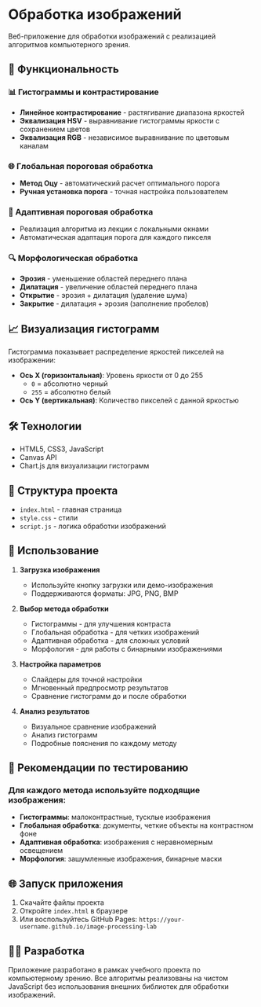 # Обработка изображений

Веб-приложение для обработки изображений с реализацией алгоритмов компьютерного зрения.

## 🚀 Функциональность

### 📊 Гистограммы и контрастирование
- **Линейное контрастирование** - растягивание диапазона яркостей
- **Эквализация HSV** - выравнивание гистограммы яркости с сохранением цветов
- **Эквализация RGB** - независимое выравнивание по цветовым каналам

### 🌐 Глобальная пороговая обработка
- **Метод Оцу** - автоматический расчет оптимального порога
- **Ручная установка порога** - точная настройка пользователем

### 📐 Адаптивная пороговая обработка
- Реализация алгоритма из лекции с локальными окнами
- Автоматическая адаптация порога для каждого пикселя

### 🔍 Морфологическая обработка
- **Эрозия** - уменьшение областей переднего плана
- **Дилатация** - увеличение областей переднего плана
- **Открытие** - эрозия + дилатация (удаление шума)
- **Закрытие** - дилатация + эрозия (заполнение пробелов)

## 📈 Визуализация гистограмм

Гистограмма показывает распределение яркостей пикселей на изображении:

- **Ось X (горизонтальная)**: Уровень яркости от 0 до 255
  - `0` = абсолютно черный
  - `255` = абсолютно белый
- **Ось Y (вертикальная)**: Количество пикселей с данной яркостью

## 🛠️ Технологии

- HTML5, CSS3, JavaScript
- Canvas API
- Chart.js для визуализации гистограмм

## 📁 Структура проекта

- `index.html` - главная страница
- `style.css` - стили
- `script.js` - логика обработки изображений

## 🎯 Использование

1. **Загрузка изображения**
   - Используйте кнопку загрузки или демо-изображения
   - Поддерживаются форматы: JPG, PNG, BMP

2. **Выбор метода обработки**
   - Гистограммы - для улучшения контраста
   - Глобальная обработка - для четких изображений
   - Адаптивная обработка - для сложных условий
   - Морфология - для работы с бинарными изображениями

3. **Настройка параметров**
   - Слайдеры для точной настройки
   - Мгновенный предпросмотр результатов
   - Сравнение гистограмм до и после обработки

4. **Анализ результатов**
   - Визуальное сравнение изображений
   - Анализ гистограмм
   - Подробные пояснения по каждому методу

## 🔬 Рекомендации по тестированию

### Для каждого метода используйте подходящие изображения:

- **Гистограммы**: малоконтрастные, тусклые изображения
- **Глобальная обработка**: документы, четкие объекты на контрастном фоне
- **Адаптивная обработка**: изображения с неравномерным освещением
- **Морфология**: зашумленные изображения, бинарные маски

## 🌐 Запуск приложения

1. Скачайте файлы проекта
2. Откройте `index.html` в браузере
3. Или воспользуйтесь GitHub Pages: `https://your-username.github.io/image-processing-lab`

## 👨‍💻 Разработка

Приложение разработано в рамках учебного проекта по компьютерному зрению. Все алгоритмы реализованы на чистом JavaScript без использования внешних библиотек для обработки изображений.